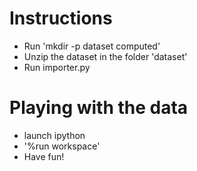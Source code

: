 Instructions
============

  - Run 'mkdir -p dataset computed'
  - Unzip the dataset in the folder 'dataset'
  - Run importer.py

Playing with the data
=====================

  - launch ipython
  - '%run workspace'
  - Have fun!
